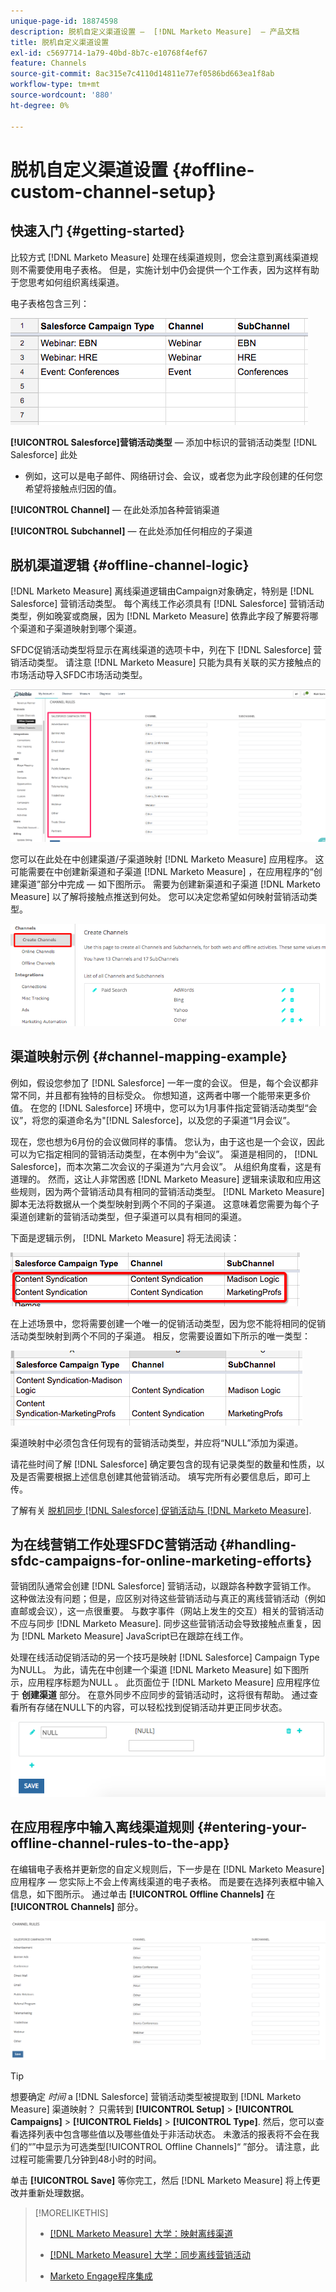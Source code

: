 ```yaml
---
unique-page-id: 18874598
description: 脱机自定义渠道设置 —  [!DNL Marketo Measure]  — 产品文档
title: 脱机自定义渠道设置
exl-id: c5697714-1a79-40bd-8b7c-e10768f4ef67
feature: Channels
source-git-commit: 8ac315e7c4110d14811e77ef0586bd663ea1f8ab
workflow-type: tm+mt
source-wordcount: '880'
ht-degree: 0%

---
```


# 脱机自定义渠道设置 {#offline-custom-channel-setup}

## 快速入门 {#getting-started}

比较方式 [!DNL Marketo Measure] 处理在线渠道规则，您会注意到离线渠道规则不需要使用电子表格。 但是，实施计划中仍会提供一个工作表，因为这样有助于您思考如何组织离线渠道。

电子表格包含三列：

![](assets/1-2.png)

**[!UICONTROL Salesforce]营销活动类型**  — 添加中标识的营销活动类型 [!DNL Salesforce] 此处

* 例如，这可以是电子邮件、网络研讨会、会议，或者您为此字段创建的任何您希望将接触点归因的值。

**[!UICONTROL Channel]**  — 在此处添加各种营销渠道

**[!UICONTROL Subchannel]**  — 在此处添加任何相应的子渠道

## 脱机渠道逻辑 {#offline-channel-logic}

[!DNL Marketo Measure] 离线渠道逻辑由Campaign对象确定，特别是 [!DNL Salesforce] 营销活动类型。 每个离线工作必须具有 [!DNL Salesforce] 营销活动类型，例如晚宴或商展，因为 [!DNL Marketo Measure] 依靠此字段了解要将哪个渠道和子渠道映射到哪个渠道。

SFDC促销活动类型将显示在离线渠道的选项卡中，列在下 [!DNL Salesforce] 营销活动类型。 请注意 [!DNL Marketo Measure] 只能为具有关联的买方接触点的市场活动导入SFDC市场活动类型。

![](assets/2-2.png)

您可以在此处在中创建渠道/子渠道映射 [!DNL Marketo Measure] 应用程序。 这可能需要在中创建新渠道和子渠道 [!DNL Marketo Measure] ，在应用程序的“创建渠道”部分中完成 — 如下图所示。 需要为创建新渠道和子渠道 [!DNL Marketo Measure] 以了解将接触点推送到何处。 您可以决定您希望如何映射营销活动类型。

![](assets/3-2.png)

## 渠道映射示例 {#channel-mapping-example}

例如，假设您参加了 [!DNL Salesforce] 一年一度的会议。 但是，每个会议都非常不同，并且都有独特的目标受众。 你想知道，这两者中哪一个能带来更多价值。 在您的 [!DNL Salesforce] 环境中，您可以为1月事件指定营销活动类型“会议”，将您的渠道命名为&quot;[!DNL Salesforce]，以及您的子渠道“1月会议”。

现在，您也想为6月份的会议做同样的事情。 您认为，由于这也是一个会议，因此可以为它指定相同的营销活动类型，在本例中为“会议”。 渠道是相同的， [!DNL Salesforce]，而本次第二次会议的子渠道为“六月会议”。 从组织角度看，这是有道理的。 然而，这让人非常困惑 [!DNL Marketo Measure] 逻辑来读取和应用这些规则，因为两个营销活动具有相同的营销活动类型。 [!DNL Marketo Measure] 脚本无法将数据从一个类型映射到两个不同的子渠道。 这意味着您需要为每个子渠道创建新的营销活动类型，但子渠道可以具有相同的渠道。

下面是逻辑示例， [!DNL Marketo Measure] 将无法阅读：

![](assets/4-2.png)

在上述场景中，您将需要创建一个唯一的促销活动类型，因为您不能将相同的促销活动类型映射到两个不同的子渠道。 相反，您需要设置如下所示的唯一类型：

![](assets/5-2.png)

渠道映射中必须包含任何现有的营销活动类型，并应将“NULL”添加为渠道。

请花些时间了解 [!DNL Salesforce] 确定要包含的现有记录类型的数量和性质，以及是否需要根据上述信息创建其他营销活动。 填写完所有必要信息后，即可上传。

了解有关 [脱机同步 [!DNL Salesforce] 促销活动与 [!DNL Marketo Measure]](/help/channel-tracking-and-setup/offline-channels/syncing-offline-campaigns.md).

## 为在线营销工作处理SFDC营销活动 {#handling-sfdc-campaigns-for-online-marketing-efforts}

营销团队通常会创建 [!DNL Salesforce] 营销活动，以跟踪各种数字营销工作。 这种做法没有问题；但是，应区别对待这些营销活动与真正的离线营销活动（例如直邮或会议），这一点很重要。 与数字事件（网站上发生的交互）相关的营销活动不应与同步 [!DNL Marketo Measure]. 同步这些营销活动会导致接触点重复，因为 [!DNL Marketo Measure] JavaScript已在跟踪在线工作。

处理在线活动促销活动的另一个技巧是映射 [!DNL Salesforce] Campaign Type为NULL。 为此，请先在中创建一个渠道 [!DNL Marketo Measure] 如下图所示，应用程序标题为NULL 。 此页面位于 [!DNL Marketo Measure] 应用程序位于 **创建渠道** 部分。 在意外同步不应同步的营销活动时，这将很有帮助。 通过查看所有存储在NULL下的内容，可以轻松找到促销活动并更正同步状态。

![](assets/6-2.png)

## 在应用程序中输入离线渠道规则 {#entering-your-offline-channel-rules-to-the-app}

在编辑电子表格并更新您的自定义规则后，下一步是在 [!DNL Marketo Measure] 应用程序 — 您实际上不会上传离线渠道的电子表格。 而是要在选择列表框中输入信息，如下图所示。 通过单击 **[!UICONTROL Offline Channels]** 在 **[!UICONTROL Channels]** 部分。

![](assets/7-2.png)

>[!TIP]
>
>想要确定 _时间_ a [!DNL Salesforce] 营销活动类型被提取到 [!DNL Marketo Measure] 渠道映射？ 只需转到 **[!UICONTROL Setup]** > **[!UICONTROL Campaigns]** > **[!UICONTROL Fields]** > **[!UICONTROL Type]**. 然后，您可以查看选择列表中包含哪些值以及哪些值处于非活动状态。 未激活的报表将不会在我们的“”中显示为可选类型[!UICONTROL Offline Channels]“ ”部分。 请注意，此过程可能需要几分钟到48小时的时间。

单击 **[!UICONTROL Save]** 等你完工，然后 [!DNL Marketo Measure] 将上传更改并重新处理数据。

>[!MORELIKETHIS]
>
>* [[!DNL Marketo Measure] 大学：映射离线渠道](https://universityonline.marketo.com/courses/bizible-fundamentals-channel-management/#/page/5c630eca34d9f0367662b77f)
>
>* [[!DNL Marketo Measure] 大学：同步离线营销活动](https://universityonline.marketo.com/courses/bizible-fundamentals-channel-management/#/page/5c63286e34d9f0367662b78b)
>
>* [Marketo Engage程序集成](/help/marketo-measure-and-marketo/marketo-measure-integrations-with-marketo/marketo-engage-programs-integration.md#channel-mapping)
